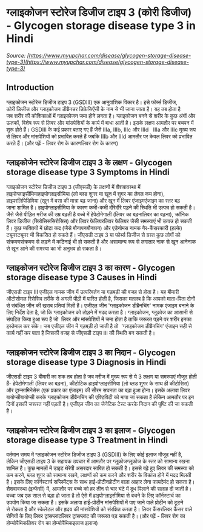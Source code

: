 # ग्लाइकोजन स्टोरेज डिजीज टाइप 3 (कोरी डिजीज) - Glycogen storage disease type 3 in Hindi
_Source: [https://www.myupchar.com/disease/glycogen-storage-disease-type-3](https://www.myupchar.com/disease/glycogen-storage-disease-type-3)_

## Introduction
ग्लाइकोजन स्टोरेज डिजीज टाइप 3 (GSDIII) एक आनुवांशिक विकार है। इसे फोर्ब्स डिजीज, कोरी डिजीज और ग्लाइकोजन डीब्रैनचर डिफेसिऐंसी के नाम से भी जाना जाता है। यह तब होता है जब शरीर की कोशिकाओं में ग्लाइकोजन जमा होने लगता है।
ग्लाइकोजन बनने से शरीर के कुछ अंगों और ऊतकों, विशेष रूप से लिवर और मांसपेशियों के कार्य में बाधा आती है। इसके लक्षण आमतौर पर बचपन में शुरू होते हैं। GSDIII के कई प्रकार बताए गए हैं जैसे IIIa, IIIb, IIIc और IIId 
 IIIa और IIIc मुख्य रूप से लिवर और मांसपेशियों को प्रभावित करते हैं जबकि IIIb और IIId आमतौर पर केवल लिवर को प्रभावित करते हैं।
(और पढ़ें - लिवर रोग के कारणलिवर रोग के कारण)

## ग्लाइकोजेन स्टोरेज डिजीज टाइप 3 के लक्षण - Glycogen storage disease type 3 Symptoms in Hindi
ग्लाइकोजन स्टोरेज डिजीज टाइप 3 (जीएसडी) के लक्षणों में शैशवावस्था में हाइपोग्लाइसीमियाहाइपोग्लाइसीमिया (लो ब्लड शुगर या खून में शुगर का लेवल कम होना), हाइपरलिपिडिमिया (खून में वसा की मात्रा बढ़ जाना) और खून में लिवर एंजाइमएंजाइम का स्तर बढ़ जाना शामिल है।
हाइपोग्लाइसीमिया के कारण कभी-कभी दौरेदौरे पड़ने की स्थिति भी उत्पन्न हो सकती है। जैसे जैसे पीड़ित मरीज की उम्र बढ़ती है बच्चे में हेपेटोमेगाली (लिवर का बढ़नालिवर का बढ़ना), क्रॉनिक लिवर डिजीज (सिरोसिससिरोसिस) और लिवर फेलियरलिवर फेलियर जैसी समस्याएं भी उत्पन्न हो सकती हैं। कुछ व्यक्तियों में छोटा कद (जैसे बौनापनबौनापन) और एडेनोमस नामक गैर-कैंसरकारी (हल्के) ट्यूमरट्यूमर भी विकसित हो सकते हैं।
जीएसडी टाइप 3 या फोर्ब्स डिजीज से ग्रस्त कुछ लोगों को संक्रमणसंक्रमण से लड़ने में कठिनाई भी हो सकती है और असामान्य रूप से लगातार नाक से खून आनेनाक से खून आने की समस्या का भी अनुभव हो सकता है।

## ग्लाइकोजन स्टोरेज डिजीज टाइप 3 का कारण - Glycogen storage disease type 3 Causes in Hindi
जीएसडी टाइप III एजीएल नामक जीन में उत्परिवर्तन या गड़बड़ी की वजह से होता है। यह बीमारी ऑटोसोमल रिसेसिव तरीके से अगली पीढ़ी में पारित होती है, जिसका मतलब है कि आपको माता-पिता दोनों से संबंधित जीन की खराब प्रतियां मिली हैं।
एजीएल जीन 'ग्लाइकोजन डीब्रैनचिंग' नामक एंजाइम बनाने के लिए निर्देश देता है, जो कि ग्लाइकोजन को तोड़ने में मदद करता है। ग्लाइकोजन, ग्लूकोज का आसानी से संघटित किया हुआ रूप है जो  लिवर और मांसपेशियों में जमा होता है ताकि जरूरत पड़ने पर शरीर इनका इस्तेमाल कर सके।
जब एजीएल जीन में गड़बड़ी हो जाती है तो  'ग्लाइकोजन डीब्रैनचिंग' एंजाइम सही से कार्य नहीं कर पाता है जिसकी वजह से जीएसडी टाइप III की स्थिति बन सकती है।

## ग्लाइकोजन स्टोरेज डिजीज टाइप 3 का निदान - Glycogen storage disease type 3 Diagnosis in Hindi
जीएसडी टाइप 3 बीमारी का शक तब होता है जब मरीज में मुख्य रूप से ये 3 लक्षण या समस्याएं मौजूद होती हैं- हेपेटोमेगाली (लिवर का बढ़ना), कीटोटिक हाइपोग्लाइसीमिया (लो ब्लड शुगर के साथ ही कीटोसिस) और ट्रान्सामिनेसेस (एक प्रकार का एंजाइम) की सीरम सघनता का बढ़ा हुआ होना। इसके अलावा लिवर बायोप्सीबायोप्सी करके ग्लाइकोजन डीब्रैनचिंग की एक्टिविटी को मापा जा सकता है लेकिन आमतौर पर इन दिनों इसकी जरूरत नहीं पड़ती है। एजीएल जीन का जेनेटिक टेस्ट करके निदान की पुष्टि की जा सकती है।

## ग्लाइकोजन स्टोरेज डिजीज टाइप 3 का इलाज - Glycogen storage disease type 3 Treatment in Hindi
वर्तमान समय में ग्लाइकोजन स्टोरेज डिजीज टाइप 3 (GSDIII) के लिए कोई इलाज मौजूद नहीं है, लेकिन जीएसडी टाइप 3 के सहायक उपचार में आमतौर पर ग्लूकोजग्लूकोज के स्तर को सामान्य रखना शामिल है। कुछ मामलों में डाइट थेरेपी असरदार साबित हो सकती है। इससे बढ़े हुए लिवर की समस्या को कम करने, ब्लड शुगर को सामान्य रखने, लक्षणों को कम करने और शरीर के विकास होने में मदद मिलती है। इसके लिए कॉर्नस्टार्च सप्लिमेंट्स के साथ हाई-प्रोटीनप्रोटीन वाला आहार लेना फायदेमंद हो सकता है।
शैशवावस्था (इन्फेंसी) में, आमतौर पर बच्चे को हर तीन से चार घंटे में दूध पिलाने की सलाह दी जाती है। बच्चा जब एक साल से बड़ा हो जाता है तो ऐसे में हाइपोग्लाइसीमिया से बचने के लिए कॉर्नस्टार्च का उपयोग किया जा सकता है। इसके अलावा हाई-प्रोटीन मांसपेशियों में पाए जाने वाले प्रोटीन को टूटने से रोकता है और स्केलेटल और ह्रदय की मांसपेशियों को संरक्षित करता है। लिवर कैंसरलिवर कैंसर वाले रोगियों के लिए लिवर ट्रांसप्लांटलिवर ट्रांसप्लांट की जरूरत पड़ सकती है।
(और पढ़ें - लिवर रोग का होम्योपैथिकलिवर रोग का होम्योपैथिकइलाज इलाज)


